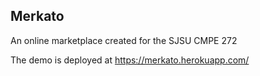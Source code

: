 ## Merkato
An online marketplace created for the SJSU CMPE 272 

The demo is deployed at https://merkato.herokuapp.com/




